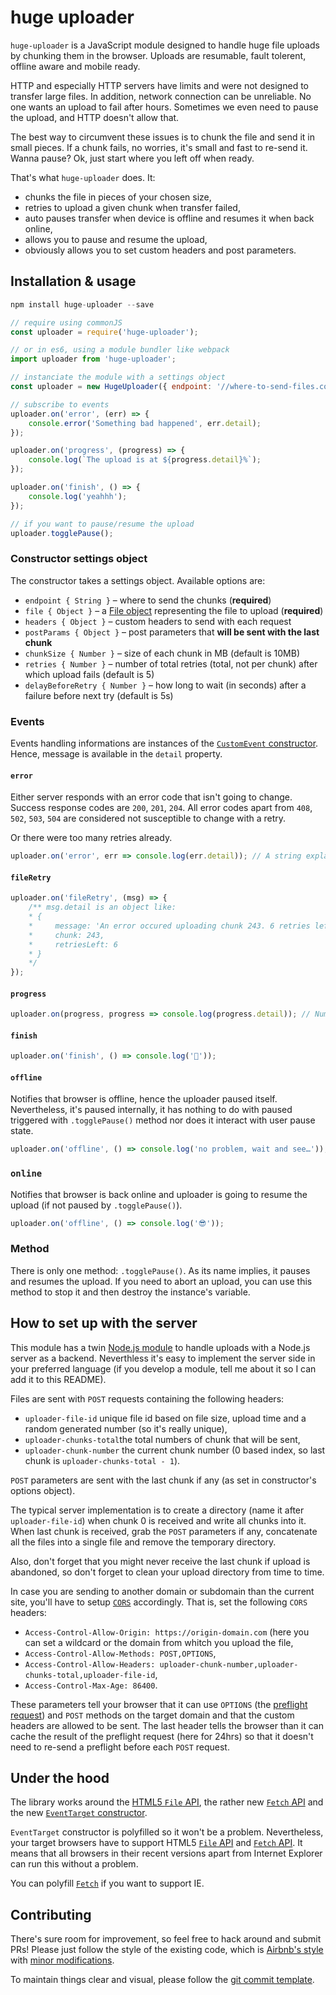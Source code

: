 # huge uploader

`huge-uploader` is a JavaScript module designed to handle huge file uploads by chunking them in the browser. Uploads are resumable, fault tolerent, offline aware and mobile ready.

HTTP and especially HTTP servers have limits and were not designed to transfer large files. In addition, network connection can be unreliable. No one wants an upload to fail after hours. Sometimes we even need to pause the upload, and HTTP doesn't allow that.

The best way to circumvent these issues is to chunk the file and send it in small pieces. If a chunk fails, no worries, it's small and fast to re-send it. Wanna pause? Ok, just start where you left off when ready.

That's what `huge-uploader` does. It:
* chunks the file in pieces of your chosen size,
* retries to upload a given chunk when transfer failed,
* auto pauses transfer when device is offline and resumes it when back online,
* allows you to pause and resume the upload,
* obviously allows you to set custom headers and post parameters.

## Installation & usage
```javascript
npm install huge-uploader --save
```

```javascript
// require using commonJS
const uploader = require('huge-uploader');

// or in es6, using a module bundler like webpack
import uploader from 'huge-uploader';

// instanciate the module with a settings object
const uploader = new HugeUploader({ endpoint: '//where-to-send-files.com/upload/', file: fileObject });

// subscribe to events
uploader.on('error', (err) => {
	console.error('Something bad happened', err.detail);
});

uploader.on('progress', (progress) => {
    console.log(`The upload is at ${progress.detail}%`);
});

uploader.on('finish', () => {
    console.log('yeahhh');
});

// if you want to pause/resume the upload
uploader.togglePause();
```

### Constructor settings object
The constructor takes a settings object. Available options are:
* `endpoint { String }` – where to send the chunks (__required__)
* `file { Object }` – a [File object](https://developer.mozilla.org/en-US/docs/Web/API/File) representing the file to upload (__required__)
* `headers { Object }` – custom headers to send with each request
* `postParams { Object }` – post parameters that __will be sent with the last chunk__
* `chunkSize { Number }` – size of each chunk in MB (default is 10MB)
* `retries { Number }` – number of total retries (total, not per chunk) after which upload fails (default is 5)
* `delayBeforeRetry { Number }` – how long to wait (in seconds) after a failure before next try (default is 5s)


### Events
Events handling informations are instances of the [`CustomEvent` constructor](https://developer.mozilla.org/en-US/docs/Web/API/CustomEvent/CustomEvent). Hence, message is available in the `detail` property.

#### `error`
Either server responds with an error code that isn't going to change.
Success response codes are `200`, `201`, `204`. All error codes apart from `408`, `502`, `503`, `504` are considered not susceptible to change with a retry.

Or there were too many retries already.
```javascript
uploader.on('error', err => console.log(err.detail)); // A string explaining the error
```

#### `fileRetry`
```javascript
uploader.on('fileRetry', (msg) => {
    /** msg.detail is an object like:
    * {
    * 	  message: 'An error occured uploading chunk 243. 6 retries left',
    *     chunk: 243,
    *     retriesLeft: 6
    * }
    */
});
```

#### `progress`
```javascript
uploader.on(progress, progress => console.log(progress.detail)); // Number between 0 and 100
```

#### `finish`
```javascript
uploader.on('finish', () => console.log('🍾'));
```

#### `offline`
Notifies that browser is offline, hence the uploader paused itself. Nevertheless, it's paused internally, it has nothing to do with paused triggered with `.togglePause()` method nor does it interact with user pause state.

```javascript
uploader.on('offline', () => console.log('no problem, wait and see…'));
```

### `online`
Notifies that browser is back online and uploader is going to resume the upload (if not paused by `.togglePause()`).

```javascript
uploader.on('offline', () => console.log('😎'));
```

### Method
There is only one method: `.togglePause()`. As its name implies, it pauses and resumes the upload. If you need to abort an upload, you can use this method to stop it and then destroy the instance's variable.


## How to set up with the server
This module has a twin [Node.js module](https://github.com/Buzut/huge-uploader-nodejs) to handle uploads with a Node.js server as a backend. Neverthless it's easy to implement the server side in your preferred language (if you develop a module, tell me about it so I can add it to this README).


Files are sent with `POST` requests containing the following headers:
* `uploader-file-id` unique file id based on file size, upload time and a random generated number (so it's really unique),
* `uploader-chunks-total`the total numbers of chunk that will be sent,
* `uploader-chunk-number` the current chunk number (0 based index, so last chunk is `uploader-chunks-total - 1`).

`POST` parameters are sent with the last chunk if any (as set in constructor's options object).

The typical server implementation is to create a directory (name it after `uploader-file-id`) when chunk 0 is received and write all chunks into it. When last chunk is received, grab the `POST` parameters if any, concatenate all the files into a single file and remove the temporary directory.

Also, don't forget that you might never receive the last chunk if upload is abandoned, so don't forget to clean your upload directory from time to time.

In case you are sending to another domain or subdomain than the current site, you'll have to setup [`CORS`](https://developer.mozilla.org/en-US/docs/Web/HTTP/CORS) accordingly. That is, set the following `CORS` headers:
* `Access-Control-Allow-Origin: https://origin-domain.com` (here you can set a wildcard or the domain from whitch you upload the file,
* `Access-Control-Allow-Methods: POST,OPTIONS`,
* `Access-Control-Allow-Headers: uploader-chunk-number,uploader-chunks-total,uploader-file-id`,
* `Access-Control-Max-Age: 86400`.

These parameters tell your browser that it can use `OPTIONS` (the [preflight request](https://developer.mozilla.org/en-US/docs/Glossary/Preflight_request)) and `POST` methods on the target domain and that the custom headers are allowed to be sent. The last header tells the browser than it can cache the result of the preflight request (here for 24hrs) so that it doesn't need to re-send a preflight before each `POST` request.


## Under the hood

The library works around the [HTML5 `File` API](https://developer.mozilla.org/en-US/docs/Web/API/File), the rather new [`Fetch` API](https://developer.mozilla.org/en-US/docs/Web/API/Fetch_API) and the new [`EventTarget` constructor](https://developer.mozilla.org/en-US/docs/Web/API/EventTarget/EventTarget).

`EventTarget` constructor is polyfilled so it won't be a problem. Nevertheless, your target browsers have to support HTML5 [`File` API](https://caniuse.com/#feat=fileapi) and [`Fetch` API](https://caniuse.com/#feat=fetch). It means that all browsers in their recent versions apart from Internet Explorer can run this without a problem.

You can polyfill [`Fetch`](https://github.com/github/fetch) if you want to support IE.

## Contributing
There's sure room for improvement, so feel free to hack around and submit PRs!
Please just follow the style of the existing code, which is [Airbnb's style](http://airbnb.io/javascript/) with [minor modifications](.eslintrc).

To maintain things clear and visual, please follow the [git commit template](https://github.com/Buzut/git-emojis-hook).
